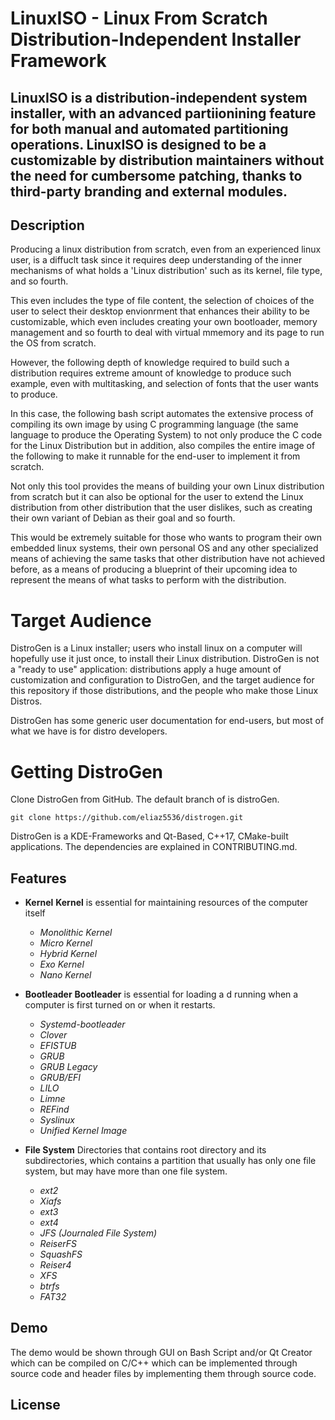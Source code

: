 # LinuxISO - Linux From Scratch Distribution-Independent Installer Framework

LinuxISO is a distribution-independent system installer, with an advanced partiionining feature for both manual and automated partitioning operations. LinuxISO is designed to be a customizable by distribution maintainers without the need for cumbersome patching, thanks to third-party branding and external modules.
----------------------------------------------------------------------------------------------------------------------------

## Description
Producing a linux distribution from scratch, even from an experienced linux user, is a diffuclt task since it requires deep understanding of the inner mechanisms of what holds a 'Linux distribution' such as its kernel, file type, and so fourth.

This even includes the type of file content, the selection of choices of the user to select their desktop envionrment that enhances their ability to be customizable, which even includes creating your own bootloader, memory management and so fourth
to deal with virtual mmemory and its page to run the OS from scratch.

However, the following depth of knowledge required to build such a distribution requires extreme amount of knowledge to produce such example, even with multitasking, and selection of fonts that the user wants to produce.

In this case, the following bash script automates the extensive process of compiling its own image by using C programming language (the same language to produce the Operating System) to not only produce the C code for the Linux Distribution but in addition,
also compiles the entire image of the following to make it runnable for the end-user to implement it from scratch.

Not only this tool provides the means of building your own Linux distribution from scratch but it can also be optional for the user to extend the Linux distribution from other distribution that the user dislikes, such as creating their own variant of Debian 
as their goal and so fourth.

This would be extremely suitable for those who wants to program their own embedded linux systems, their own personal OS and any other specialized means of achieving the same tasks that other distribution have not achieved before, as a means of 
producing a blueprint of their upcoming idea to represent the means of what tasks to perform with the distribution.

# Target Audience
DistroGen is a Linux installer; users who install linux on a computer will hopefully use it just once, to install their Linux distribution. DistroGen is not a "ready to use" application: distributions apply a huge amount of customization and configuration to DistroGen, and the target audience for this repository if those distributions, and the people who make those Linux Distros.

DistroGen has some generic user documentation for end-users, but most of what we have is for distro developers.

# Getting DistroGen
Clone DistroGen from GitHub. The default branch of is distroGen.

```
git clone https://github.com/eliaz5536/distrogen.git
```

DistroGen is a KDE-Frameworks and Qt-Based, C++17, CMake-built applications. The dependencies are explained in CONTRIBUTING.md.

## Features
- **Kernel**
  **Kernel** is essential for maintaining resources of the computer itself 
  - _Monolithic Kernel_
  - _Micro Kernel_
  - _Hybrid Kernel_
  - _Exo Kernel_
  - _Nano Kernel_

- **Bootleader**
  **Bootleader** is essential for loading a d running when a computer is first turned on or when it restarts.
  - _Systemd-bootleader_
  - _Clover_
  - _EFISTUB_
  - _GRUB_
  - _GRUB Legacy_
  - _GRUB/EFI_
  - _LILO_
  - _Limne_
  - _REFind_
  - _Syslinux_
  - _Unified Kernel Image_

- **File System**
  Directories that contains root directory and its subdirectories, which contains a partition that usually has only one file system, but may have more than one file system.
  -  _ext2_
  -  _Xiafs_
  -  _ext3_ 
  -  _ext4_
  -  _JFS (Journaled File System)_
  -  _ReiserFS_
  -  _SquashFS_
  -  _Reiser4_
  -  _XFS_
  -  _btrfs_
  -  _FAT32_

## Demo
The demo would be shown through GUI on Bash Script and/or Qt Creator which can be compiled on C/C++ which can be implemented through source code and header files by implementing them through source code.

## License
